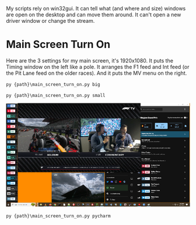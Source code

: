 My scripts rely on win32gui. It can tell what (and where and size) windows are open on the desktop and can move them around. It can't open a new driver window or change the stream.

# Main Screen Turn On

Here are the 3 settings for my main screen, it's 1920x1080. It puts the Timing window on the left like a pole. It arranges the F1 feed and Int feed (or the Pit Lane feed on the older races). And it puts the MV menu on the right. 

```
py {path}\main_screen_turn_on.py big
```

```
py {path}\main_screen_turn_on.py small
```
![Main Screen](f1tv-main-screen.png)

```
py {path}\main_screen_turn_on.py pycharm
```
